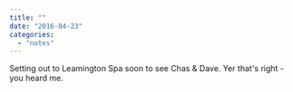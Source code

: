 ```yaml
---
title: ""
date: "2016-04-23"
categories: 
  - "notes"
---
```


Setting out to Leamington Spa soon to see Chas & Dave. Yer that's right - you heard me.
